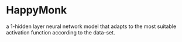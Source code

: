 # HappyMonk
a 1-hidden layer neural network model that adapts to the most suitable activation function according to the data-set.
